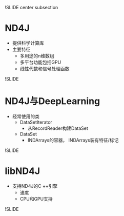 !SLIDE center subsection

# ND4J

* 提供科学计算库
* 主要特征
	* 多用途的n维数组
	* 多平台功能包括GPU
	* 线性代数和信号处理函数


!SLIDE

# ND4J与DeepLearning

*  经常使用的类
	* DataSetIterator
 		* 从RecordReader构建DataSet
	* DataSet
	  * INDArrays的容器， INDArrays装有特征/标记


!SLIDE


# libND4J

* 支持ND4J的C ++引擎
	* 速度
	* CPU和GPU支持


!SLIDE
